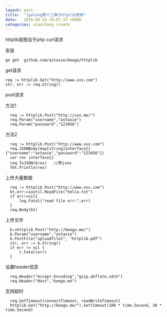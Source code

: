 ```yaml
---
layout: post
title:  "[golang第十二弹]httplib使用"
date:   2019-08-24 19:07:33 +0000
categories: xiaochang create
---
```


httplib就相当于php curl请求

安装

   	go get  github.com/astaxie/beego/httplib
   
get请求

  	req := httplib.Get("http://www.xxx.com")
	str, err := req.String()
  
  
post请求
  
 方法1

      req := httplib.Post("http://xxx.me/")
      req.Param("username","astaxie")
      req.Param("password","123456")
  
  
  方法2
  
      req := httplib.Post("http://www.xxx.com")
      req.JSONBody(map[string]interface{}{"username":"astaxie","password":"123456"})
      var res interface{}
      req.ToJSON(&res)   //转json
      fmt.Println(res)
      
  上传大量数据
  
      req := httplib.Post("http://www.xxx.com")
      bt,err:=ioutil.ReadFile("hello.txt")
      if err!=nil{
          log.Fatal("read file err:",err)
      }
      req.Body(bt)
      
 上传文件
      
      b:=httplib.Post("http://beego.me/")
      b.Param("username","astaxie")
      b.PostFile("uploadfile1", "httplib.pdf")
      str, err := b.String()
      if err != nil {
          t.Fatal(err)
      }
      
 设置header信息
 
      req.Header("Accept-Encoding","gzip,deflate,sdch")
      req.Header("Host","beego.me")
      
支持超时

      req.SetTimeout(connectTimeout, readWriteTimeout)
      httplib.Get("http://beego.me/").SetTimeout(100 * time.Second, 30 * time.Second)


